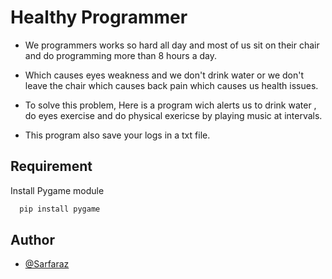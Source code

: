 # Healthy Programmer

* We programmers works so hard all day and most of us sit on their chair and do programming more than 8 hours a day.

* Which causes eyes weakness and we don't drink water or we don't leave the chair which causes back pain which causes us health issues.

* To solve this problem, Here is a program wich alerts us to drink water , do eyes exercise and do physical exericse by playing music at intervals.

* This program also save your logs in a txt file.

## Requirement

Install Pygame module

```bash
  pip install pygame
```
    
## Author

- [@Sarfaraz](https://www.github.com/GoogolDKhan)